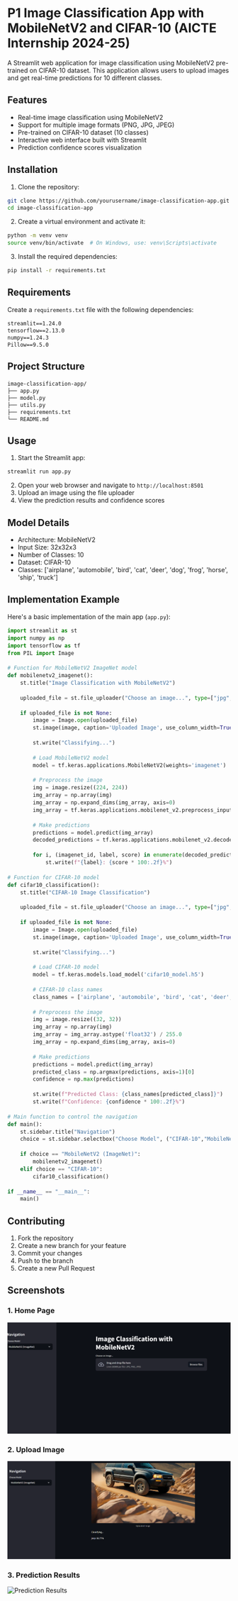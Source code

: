 # P1 Image Classification App with MobileNetV2 and CIFAR-10 (AICTE Internship 2024-25)

A Streamlit web application for image classification using MobileNetV2 pre-trained on CIFAR-10 dataset. This application allows users to upload images and get real-time predictions for 10 different classes.

## Features

- Real-time image classification using MobileNetV2
- Support for multiple image formats (PNG, JPG, JPEG)
- Pre-trained on CIFAR-10 dataset (10 classes)
- Interactive web interface built with Streamlit
- Prediction confidence scores visualization

## Installation

1. Clone the repository:
```bash
git clone https://github.com/yourusername/image-classification-app.git
cd image-classification-app
```

2. Create a virtual environment and activate it:
```bash
python -m venv venv
source venv/bin/activate  # On Windows, use: venv\Scripts\activate
```

3. Install the required dependencies:
```bash
pip install -r requirements.txt
```

## Requirements

Create a `requirements.txt` file with the following dependencies:
```
streamlit==1.24.0
tensorflow==2.13.0
numpy==1.24.3
Pillow==9.5.0
```

## Project Structure

```
image-classification-app/
├── app.py
├── model.py
├── utils.py
├── requirements.txt
└── README.md
```

## Usage

1. Start the Streamlit app:
```bash
streamlit run app.py
```

2. Open your web browser and navigate to `http://localhost:8501`
3. Upload an image using the file uploader
4. View the prediction results and confidence scores

## Model Details

- Architecture: MobileNetV2
- Input Size: 32x32x3
- Number of Classes: 10
- Dataset: CIFAR-10
- Classes: ['airplane', 'automobile', 'bird', 'cat', 'deer', 'dog', 'frog', 'horse', 'ship', 'truck']

## Implementation Example

Here's a basic implementation of the main app (`app.py`):

```python
import streamlit as st
import numpy as np
import tensorflow as tf
from PIL import Image

# Function for MobileNetV2 ImageNet model
def mobilenetv2_imagenet():
    st.title("Image Classification with MobileNetV2")
    
    uploaded_file = st.file_uploader("Choose an image...", type=["jpg", "png"])
    
    if uploaded_file is not None:
        image = Image.open(uploaded_file)
        st.image(image, caption='Uploaded Image', use_column_width=True)
        
        st.write("Classifying...")
        
        # Load MobileNetV2 model
        model = tf.keras.applications.MobileNetV2(weights='imagenet')
        
        # Preprocess the image
        img = image.resize((224, 224))
        img_array = np.array(img)
        img_array = np.expand_dims(img_array, axis=0)
        img_array = tf.keras.applications.mobilenet_v2.preprocess_input(img_array)
        
        # Make predictions
        predictions = model.predict(img_array)
        decoded_predictions = tf.keras.applications.mobilenet_v2.decode_predictions(predictions, top=1)[0]
        
        for i, (imagenet_id, label, score) in enumerate(decoded_predictions):
            st.write(f"{label}: {score * 100:.2f}%")

# Function for CIFAR-10 model
def cifar10_classification():
    st.title("CIFAR-10 Image Classification")
    
    uploaded_file = st.file_uploader("Choose an image...", type=["jpg", "png"])
    
    if uploaded_file is not None:
        image = Image.open(uploaded_file)
        st.image(image, caption='Uploaded Image', use_column_width=True)
        
        st.write("Classifying...")
        
        # Load CIFAR-10 model
        model = tf.keras.models.load_model('cifar10_model.h5')
        
        # CIFAR-10 class names
        class_names = ['airplane', 'automobile', 'bird', 'cat', 'deer', 'dog', 'frog', 'horse', 'ship', 'truck']
        
        # Preprocess the image
        img = image.resize((32, 32))
        img_array = np.array(img)
        img_array = img_array.astype('float32') / 255.0
        img_array = np.expand_dims(img_array, axis=0)
        
        # Make predictions
        predictions = model.predict(img_array)
        predicted_class = np.argmax(predictions, axis=1)[0]
        confidence = np.max(predictions)
        
        st.write(f"Predicted Class: {class_names[predicted_class]}")
        st.write(f"Confidence: {confidence * 100:.2f}%")

# Main function to control the navigation
def main():
    st.sidebar.title("Navigation")
    choice = st.sidebar.selectbox("Choose Model", ("CIFAR-10","MobileNetV2 (ImageNet)"))
    
    if choice == "MobileNetV2 (ImageNet)":
        mobilenetv2_imagenet()
    elif choice == "CIFAR-10":
        cifar10_classification()

if __name__ == "__main__":
    main()
```

## Contributing

1. Fork the repository
2. Create a new branch for your feature
3. Commit your changes
4. Push to the branch
5. Create a new Pull Request

## Screenshots

### 1. Home Page
![Home Page](https://github.com/NidaSyeda/P1-Image-Classification/blob/main/Home_page_screenshot.png?raw=true)

### 2. Upload Image
![Upload Image](https://github.com/NidaSyeda/P1-Image-Classification/blob/main/Upload_image_ss.png?raw=true)

### 3. Prediction Results
![Prediction Results](images/prediction_results.png)


